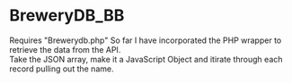 # BreweryDB_BB
Requires "Brewerydb.php" 
So far I have incorporated the PHP wrapper to retrieve the data from the API.  
Take the JSON array, make it a JavaScript Object and itirate through each record pulling out the name.

